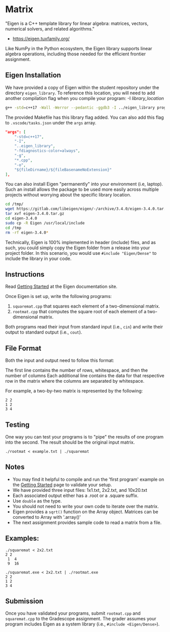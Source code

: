 # Matrix

"Eigen is a C++ template library for linear algebra: matrices, vectors, numerical 
solvers, and related algorithms."
 - https://eigen.tuxfamily.org/

Like NumPy in the Python ecosystem, the Eigen library supports linear algebra 
operations, including those needed for the efficient frontier assignment. 

## Eigen Installation
We have provided a copy of Eigen within the student repository under the 
directory `eigen_library`.  To reference this location, you will need to 
add another compilation flag when you compile your program: -I *library_location*
```bash
g++ -std=c++17 -Wall -Werror --pedantic -ggdb3 -I ../eigen_library program.cpp
```
The provided Makefile has this library flag added. You can also add this flag
to `.vscode/tasks.json` under the `args` array.
```json
"args": [
    "-std=c++17",
    "-I",
    "..eigen_library",
    "-fdiagnostics-color=always",
    "-g",
    "*.cpp",
    "-o",
    "${fileDirname}/${fileBasenameNoExtension}"
],
```

You can also install Eigen "permanently" into your environment (i.e, laptop).
Such an install allows the package to be used more easily across multiple
projects without worrying about the specific library location.
```bash
cd /tmp/
wget https://gitlab.com/libeigen/eigen/-/archive/3.4.0/eigen-3.4.0.tar.gz
tar xvf eigen-3.4.0.tar.gz
cd eigen-3.4.0
sudo cp -R Eigen /usr/local/include
cd /tmp
rm -rf eigen-3.4.0*
```

Technically, Eigen is 100% implemented in header (include) files, and as such, 
you could simply copy the Eigen folder from a release into your project folder. 
In this scenario, you would use `#include "Eigen/Dense"` to include the library 
in your code.


## Instructions
Read [Getting Started](https://eigen.tuxfamily.org/dox/GettingStarted.html) at
the Eigen documentation site.

Once Eigen is set up,  write the following programs:

1. `squaremat.cpp` that squares each element of a two-dimensional matrix.
2. `rootmat.cpp` that computes the square root of each element of a two-dimensional matrix.

Both programs read their input from standard input (i.e., `cin`) and write their output
to standard output (i.e., `cout`).

## File Format
Both the input and output need to follow this format:

The first line contains the number of rows, whitespace, and then the number of columns
Each additional line contains the data for that respective row in the matrix
where the columns are separated by whitespace.  

For example, a two-by-two matrix is represented by the following:
```
2 2
1 2
3 4
```

## Testing
One way you can test your programs is to "pipe" the results of one program into the second.
The result should be the original input matrix.
```
./rootmat < example.txt | ./squaremat 
```


## Notes
- You may find it helpful to compile and run the 'first program' example on the
  [Getting Started](https://eigen.tuxfamily.org/dox/GettingStarted.html) page 
  to validate your setup.
- We have provided three input files: 1x1.txt, 2x2.txt, and 10x20.txt
- Each associated output either has a .root or a .square suffix.
- Use `double` as the type.
- You should not need to write your own code to iterate over the matrix.
- Eigen provides a `sqrt()` function on the Array object. Matrices can be 
  converted to Array with '.array()'
- The next assignment provides sample code to read a matrix from a file.

## Examples:
```
./squaremat < 2x2.txt
2 2
 1  4 
 9  16  
```


```
./squaremat.exe < 2x2.txt | ./rootmat.exe
2 2
1 2 
3 4  
```

## Submission
Once you have validated your programs, submit `rootmat.cpp` and `squaremat.cpp` 
to the Gradescope assignment.  The grader assumes your program includes
Eigen as a system library (i.e., `#include <Eigen/Dense>`).
